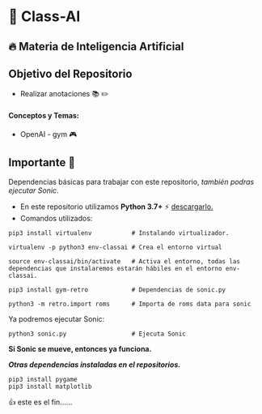 # :smoking: Class-AI

## :fire: Materia de Inteligencia Artificial 

## Objetivo del Repositorio
- Realizar anotaciones :books: :pencil2:

#### Conceptos y Temas:
- OpenAI - gym :video_game:

## Importante :balloon:

Dependencias básicas para trabajar con este repositorio, _también podras ejecutar Sonic_.

- En este repositorio utilizamos **Python 3.7+** :zap: [descargarlo.](https://www.python.org/downloads/)
- Comandos utilizados:

```shell
pip3 install virtualenv           # Instalando virtualizador.

virtualenv -p python3 env-classai # Crea el entorno virtual

source env-classai/bin/activate   # Activa el entorno, todas las dependencias que instalaremos estarán hábiles en el entorno env-classai.

pip3 install gym-retro            # Dependencias de sonic.py

python3 -m retro.import roms      # Importa de roms data para sonic
```

Ya podremos ejecutar Sonic:

```console
python3 sonic.py                  # Ejecuta Sonic
```
**Si Sonic se mueve, entonces ya funciona.**

_**Otras dependencias instaladas en el repositorios.**_

```console
pip3 install pygame
pip3 install matplotlib
```

:+1: este es el fin......
